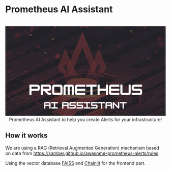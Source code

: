 # Prometheus AI Assistant

<p align="center">
  <br>
   <img src="./public/readme-wallpaper.png" title="Prometheus"/>
  <br>
Prometheus AI Assistant to help you create Alerts for your infrastructure!
</p>

## How it works

We are using a RAG (Retrieval Augmented Generation) mechanism based on data from <https://samber.github.io/awesome-prometheus-alerts/rules>

Using the vector database [FAISS](https://faiss.ai/) and [Chainlit](https://github.com/Chainlit/chainlit) for the frontend part.
